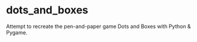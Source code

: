 # dots_and_boxes
Attempt to recreate the pen-and-paper game Dots and Boxes with Python &amp; Pygame.
